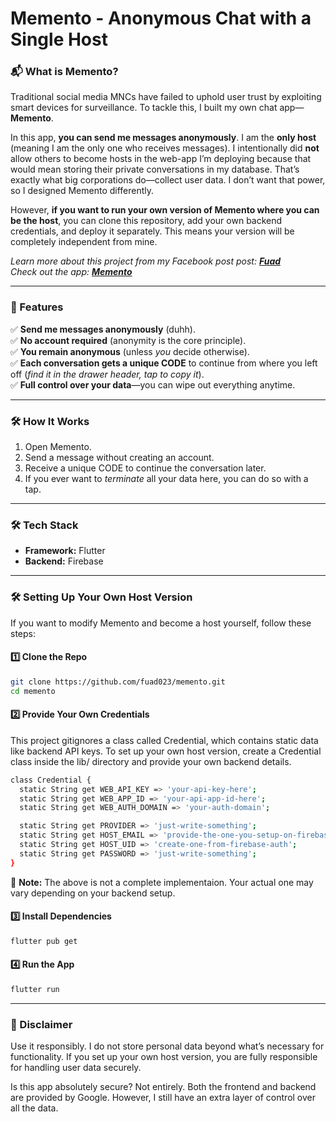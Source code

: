 # Memento - Anonymous Chat with a Single Host  

### **📬 What is Memento?**  
Traditional social media MNCs have failed to uphold user trust by exploiting smart devices for surveillance. To tackle this, I built my own chat app—**Memento**.  

In this app, **you can send me messages anonymously**. I am the **only host** (meaning I am the only one who receives messages). I intentionally did **not** allow others to become hosts in the web-app I’m deploying because that would mean storing their private conversations in my database. That’s exactly what big corporations do—collect user data. I don’t want that power, so I designed Memento differently.  

However, **if you want to run your own version of Memento where you can be the host**, you can clone this repository, add your own backend credentials, and deploy it separately. This means your version will be completely independent from mine.

*Learn more about this project from my Facebook post post: [**Fuad**](https://www.facebook.com/share/p/1AW22r4uRm/)*  
*Check out the app: [**Memento**](https://anon-memento.web.app)*

---

### **🔑 Features**  
✅ **Send me messages anonymously** (duhh).  
✅ **No account required** (anonymity is the core principle).  
✅ **You remain anonymous** (unless *you* decide otherwise).  
✅ **Each conversation gets a unique CODE** to continue from where you left off (*find it in the drawer header, tap to copy it*).  
✅ **Full control over your data**—you can wipe out everything anytime.  

---

### **🛠️ How It Works**  
1. Open Memento.  
2. Send a message without creating an account.  
3. Receive a unique CODE to continue the conversation later.  
4. If you ever want to *terminate* all your data here, you can do so with a tap.  

---

### **🛠️ Tech Stack**  
- **Framework:** Flutter  
- **Backend:** Firebase  

---

### **🛠️ Setting Up Your Own Host Version**  
If you want to modify Memento and become a host yourself, follow these steps:  

#### **1️⃣ Clone the Repo**  
```sh
git clone https://github.com/fuad023/memento.git
cd memento
```

#### **2️⃣ Provide Your Own Credentials**  
This project gitignores a class called Credential, which contains static data like backend API keys.
To set up your own host version, create a Credential class inside the lib/ directory and provide your own backend details.
```sh
class Credential {
  static String get WEB_API_KEY => 'your-api-key-here';
  static String get WEB_APP_ID => 'your-api-app-id-here';
  static String get WEB_AUTH_DOMAIN => 'your-auth-domain';

  static String get PROVIDER => 'just-write-something';
  static String get HOST_EMAIL => 'provide-the-one-you-setup-on-firebase-auth';
  static String get HOST_UID => 'create-one-from-firebase-auth';
  static String get PASSWORD => 'just-write-something';
}
```
🚨 **Note:** The above is not a complete implementaion. Your actual one may vary depending on your backend setup.

#### **3️⃣ Install Dependencies**
```sh
flutter pub get
```
#### **4️⃣ Run the App**
```sh
flutter run
```  

---

### **📌 Disclaimer**
Use it responsibly. I do not store personal data beyond what’s necessary for functionality. If you set up your own host version, you are fully responsible for handling user data securely.  

Is this app absolutely secure? Not entirely. Both the frontend and backend are provided by Google. However, I still have an extra layer of control over all the data.  
